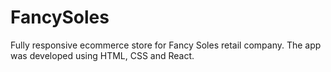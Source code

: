 # FancySoles


Fully responsive ecommerce store for Fancy Soles retail company. The app was developed using HTML, CSS and React.
